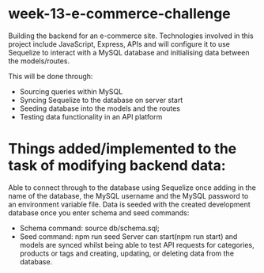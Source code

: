 # week-13-e-commerce-challenge

Building the backend for an e-commerce site. Technologies involved in this project include JavaScript, Express, APIs and will configure it to use Sequelize to interact with a MySQL database and initialising data between the models/routes.

This will be done through:
- Sourcing queries within MySQL
- Syncing Sequelize to the database on server start
- Seeding database into the models and the routes
- Testing data functionality in an API platform

# Things added/implemented to the task of modifying backend data:

Able to connect through to the database using Sequelize once adding in the name of the database, the MySQL username and the MySQL password to an environment variable file.
Data is seeded with the created development database once you enter schema and seed commands:
- Schema command: source db/schema.sql; 
- Seed command: npm run seed
Server can start(npm run start) and models are synced whilst being able to test API requests for categories, products or tags and creating, updating, or deleting data from the database.
